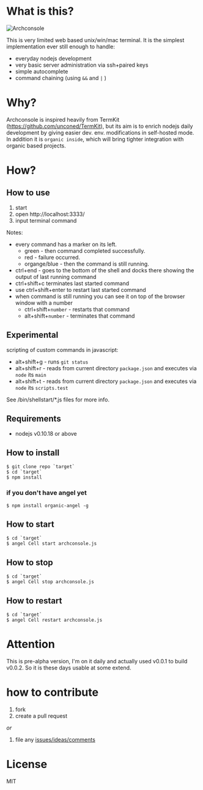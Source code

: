 # What is this? #

![Archconsole](https://raw.github.com/outbounder/organic-archconsole/master/preview.png)

This is very limited web based unix/win/mac terminal.
It is the simplest implementation ever still enough to handle:

* everyday nodejs development
* very basic server administration via ssh+paired keys
* simple autocomplete
* command chaining (using `&&` and `|` )

# Why? #

Archconsole is inspired heavily from TermKit (https://github.com/unconed/TermKit), but its aim is to enrich nodejs daily development by giving easier dev. env. modifications in self-hosted mode. In addition it is `organic inside`, which will bring tighter integration with organic based projects.

# How? #

## How to use ##

1. start
2. open http://localhost:3333/
3. input terminal command

Notes:

* every command has a marker on its left.
  * green - then command completed successfully.
  * red - failure occurred.
  * organge/blue - then the command is still running.
* ctrl+end - goes to the bottom of the shell and docks there showing the output of last running command
* ctrl+shift+c terminates last started command
* use ctrl+shift+enter to restart last started command
* when command is still running you can see it on top of the browser window with a number
  * ctrl+shift+`number` - restarts that command
  * alt+shift+`number` - terminates that command

## Experimental

scripting of custom commands in javascript:

* alt+shift+g - runs `git status`
* alt+shift+r - reads from current directory `package.json` and executes via `node` its `main`
* alt+shift+t - reads from current directory `package.json` and executes via `node` its `scripts.test`

See /bin/shellstart/*.js files for more info.

## Requirements ##
* nodejs v0.10.18 or above

## How to install ##

    $ git clone repo `target`
    $ cd `target`
    $ npm install

### if you don't have angel yet ###

    $ npm install organic-angel -g

## How to start ##

    $ cd `target`
    $ angel Cell start archconsole.js

## How to stop ##

    $ cd `target`
    $ angel Cell stop archconsole.js

## How to restart ##

    $ cd `target`
    $ angel Cell restart archconsole.js

# Attention #

This is pre-alpha version, I'm on it daily and actually used v0.0.1 to build v0.0.2. So it is these days usable at some extend.

# how to contribute #

1. fork
2. create a pull request

*or*

1. file any [issues/ideas/comments](https://github.com/outbounder/organic-archconsole/issues)


# License #

MIT
